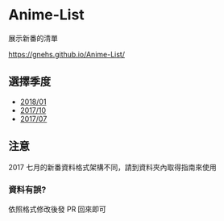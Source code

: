 # Anime-List
展示新番的清單

https://gnehs.github.io/Anime-List/
## 選擇季度
- [2018/01](https://github.com/gnehs/Anime-List/tree/master/2018.01)
- [2017/10](https://github.com/gnehs/Anime-List/tree/master/2017.10)
- [2017/07](https://github.com/gnehs/Anime-List/tree/master/2017.07)

## 注意
2017 七月的新番資料格式架構不同，請到資料夾內取得指南來使用

### 資料有誤?
依照格式修改後發 PR 回來即可
